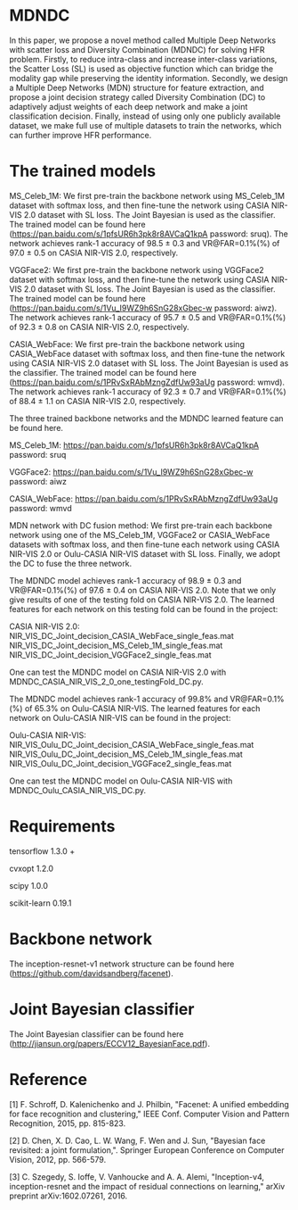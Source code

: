 # MDNDC
In this paper, we propose a novel method called Multiple Deep Networks with scatter loss and Diversity Combination (MDNDC) for solving HFR problem. Firstly, to reduce intra-class and increase inter-class variations, the Scatter Loss (SL) is used as objective function which can bridge the modality gap while preserving the identity information. Secondly, we design a Multiple Deep Networks (MDN) structure for feature extraction, and propose a joint decision strategy called Diversity Combination (DC) to adaptively adjust weights of each deep network and make a joint classification decision. Finally, instead of using only one publicly available dataset, we make full use of multiple datasets to train the networks, which can further improve HFR performance.

# The trained models
MS_Celeb_1M: We first pre-train the backbone network using MS_Celeb_1M dataset with softmax loss, and then fine-tune the network using CASIA NIR-VIS 2.0 dataset with SL loss. The Joint Bayesian is used as the classifier. The trained model can be found here (https://pan.baidu.com/s/1pfsUR6h3pk8r8AVCaQ1kpA  password: sruq). The network achieves rank-1 accuracy of 98.5 ± 0.3 and VR@FAR=0.1%(%) of 97.0 ± 0.5 on CASIA NIR-VIS 2.0, respectively.

VGGFace2: We first pre-train the backbone network using VGGFace2 dataset with softmax loss, and then fine-tune the network using CASIA NIR-VIS 2.0 dataset with SL loss. The Joint Bayesian is used as the classifier. The trained model can be found here (https://pan.baidu.com/s/1Vu_I9WZ9h6SnG28xGbec-w  password: aiwz). The network achieves rank-1 accuracy of 95.7 ± 0.5 and VR@FAR=0.1%(%) of 92.3 ± 0.8 on CASIA NIR-VIS 2.0, respectively.
 
CASIA_WebFace: We first pre-train the backbone network using CASIA_WebFace dataset with softmax loss, and then fine-tune the network using CASIA NIR-VIS 2.0 dataset with SL loss. The Joint Bayesian is used as the classifier. The trained model can be found here (https://pan.baidu.com/s/1PRvSxRAbMzngZdfUw93aUg  password: wmvd). The network achieves rank-1 accuracy of 92.3 ± 0.7 and VR@FAR=0.1%(%) of 88.4 ± 1.1 on CASIA NIR-VIS 2.0, respectively.

The three trained backbone networks and the MDNDC learned feature can be found here.

MS_Celeb_1M: https://pan.baidu.com/s/1pfsUR6h3pk8r8AVCaQ1kpA  password: sruq

VGGFace2: https://pan.baidu.com/s/1Vu_I9WZ9h6SnG28xGbec-w  password: aiwz

CASIA_WebFace: https://pan.baidu.com/s/1PRvSxRAbMzngZdfUw93aUg  password: wmvd

MDN network with DC fusion method: We first pre-train each backbone network using one of the MS_Celeb_1M, VGGFace2 or CASIA_WebFace datasets with softmax loss, and then fine-tune each network using CASIA NIR-VIS 2.0 or Oulu-CASIA NIR-VIS dataset with SL loss. Finally, we adopt the DC to fuse the three network. 

The MDNDC model achieves rank-1 accuracy of 98.9 ± 0.3 and VR@FAR=0.1%(%) of 97.6 ± 0.4 on CASIA NIR-VIS 2.0. Note that we only give results of one of the testing fold on CASIA NIR-VIS 2.0. The learned features for each network on this testing fold can be found in the project:

CASIA NIR-VIS 2.0:
NIR_VIS_DC_Joint_decision_CASIA_WebFace_single_feas.mat
NIR_VIS_DC_Joint_decision_MS_Celeb_1M_single_feas.mat
NIR_VIS_DC_Joint_decision_VGGFace2_single_feas.mat

One can test the MDNDC model on CASIA NIR-VIS 2.0 with MDNDC_CASIA_NIR_VIS_2_0_one_testingFold_DC.py. 

The MDNDC model achieves rank-1 accuracy of 99.8% and VR@FAR=0.1%(%) of 65.3% on Oulu-CASIA NIR-VIS. The learned features for each network on Oulu-CASIA NIR-VIS can be found in the project:

Oulu-CASIA NIR-VIS:
NIR_VIS_Oulu_DC_Joint_decision_CASIA_WebFace_single_feas.mat
NIR_VIS_Oulu_DC_Joint_decision_MS_Celeb_1M_single_feas.mat
NIR_VIS_Oulu_DC_Joint_decision_VGGFace2_single_feas.mat

One can test the MDNDC model on Oulu-CASIA NIR-VIS with MDNDC_Oulu_CASIA_NIR_VIS_DC.py. 

# Requirements
tensorflow 1.3.0 + 

cvxopt 1.2.0 

scipy 1.0.0 

scikit-learn 0.19.1 

# Backbone network
The inception-resnet-v1 network structure can be found here (https://github.com/davidsandberg/facenet). 

# Joint Bayesian classifier
The Joint Bayesian classifier can be found here (http://jiansun.org/papers/ECCV12_BayesianFace.pdf).

# Reference
[1] F. Schroff, D. Kalenichenko and J. Philbin, "Facenet: A unified embedding for face recognition and clustering," IEEE Conf. Computer Vision and Pattern Recognition, 2015, pp. 815-823.

[2] D. Chen, X. D. Cao, L. W. Wang, F. Wen and J. Sun, "Bayesian face revisited: a joint formulation,". Springer European Conference on Computer Vision, 2012, pp. 566-579.

[3] C. Szegedy, S. Ioffe, V. Vanhoucke and A. A. Alemi, "Inception-v4, inception-resnet and the impact of residual connections on learning," arXiv preprint arXiv:1602.07261, 2016.

